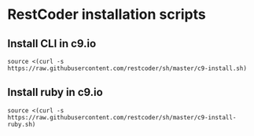 # RestCoder installation scripts

## Install CLI in c9.io
`source <(curl -s https://raw.githubusercontent.com/restcoder/sh/master/c9-install.sh)`


## Install ruby in c9.io
`source <(curl -s https://raw.githubusercontent.com/restcoder/sh/master/c9-install-ruby.sh)`
